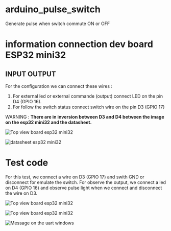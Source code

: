 # arduino_pulse_switch
Generate pulse when switch commute ON or OFF

# information connection dev board ESP32 mini32
## INPUT OUTPUT
For the configuration we can connect these wires :
 1. For external led or external commande (output) connect LED on the pin D4 (GPIO 16).
 2. For follow the switch status connect switch wire on the pin D3 (GPIO 17)
 
WARNING : **There are in inversion between D3 and D4 between the image on the esp32 mini32 and the datasheet.**

![Top view board esp32 mini32 ](https://github.com/sulpub/Jetson_nano/blob/master/images/Jetson_nano_top_board_view.JPG)

![datasheet esp32 mini32 ](https://github.com/sulpub/Jetson_nano/blob/master/images/Jetson_nano_top_board_view.JPG)


# Test code

For this test, we connect a wire on D3 (GPIO 17) and swith GND or disconnect for emulate the switch.
For observe the output, we connect a led on D4 (GPIO 16) and observe pulse light when we connect and disconnect the wire on D3.

![Top view board esp32 mini32 ](https://github.com/sulpub/Jetson_nano/blob/master/images/Jetson_nano_top_board_view.JPG)

![Top view board esp32 mini32 ](https://github.com/sulpub/Jetson_nano/blob/master/images/Jetson_nano_top_board_view.JPG)

![Message on the uart windows ](https://github.com/sulpub/Jetson_nano/blob/master/images/Jetson_nano_top_board_view.JPG)

